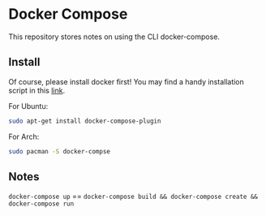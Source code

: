 # Docker Compose

This repository stores notes on using the CLI docker-compose.

## Install

Of course, please install docker first!
You may find a handy installation script in this [link](https://github.com/bruceChanJianLe/ansible-docker).

For Ubuntu:  
```bash
sudo apt-get install docker-compose-plugin
```

For Arch:  
```bash
sudo pacman -S docker-compse
```

## Notes

`docker-compose up` == `docker-compose build && docker-compose create && docker-compose run`
